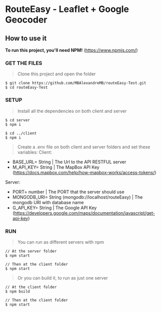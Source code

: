 # RouteEasy - Leaflet + Google Geocoder

## How to use it
**To run this project, you'll need NPM!**
(https://www.npmjs.com/)

### GET THE FILES
> Clone this project and open the folder
```shell
$ git clone https://github.com/MBAlexandreMB/routeEasy-Test.git
$ cd routeEasy-Test
```

### SETUP
> Install all the dependencies on both client and server
```shell
$ cd server
$ npm i

$ cd ../client
$ npm i
```
> Create a .env file on both client and server folders and set these variables:
Client:
  - BASE_URL= String | The Url to the API RESTFUL server
  - M_API_KEY= String | The MapBox API Key (https://docs.mapbox.com/help/how-mapbox-works/access-tokens/)
  
Server:
  - PORT= number | The PORT that the server should use
  - MONGODB_URI= String (mongodb://localhost/routeEasy) | The mongodb URI with database name
  - G_API_KEY= String | The Google API Key (https://developers.google.com/maps/documentation/javascript/get-api-key)


### RUN
> You can run as different servers with npm
```shell
// At the server folder
$ npm start

// Then at the client folder
$ npm start
```

> Or you can build it, to run as just one server
```shell
// At the client folder
$ npm build

// Then at the client folder
$ npm start
```
